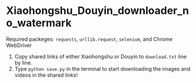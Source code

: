 # Xiaohongshu_Douyin_downloader_no_watermark
Required packeges: `requests`, `urllib.request`, `selenium`, and Chrome WebDriver
1. Copy shared links of either Xiaohongshu or Douyin to `download.txt` line by line.
2. Type `python save.py` in the terminal to start downloading the images and videos in the shared links!
